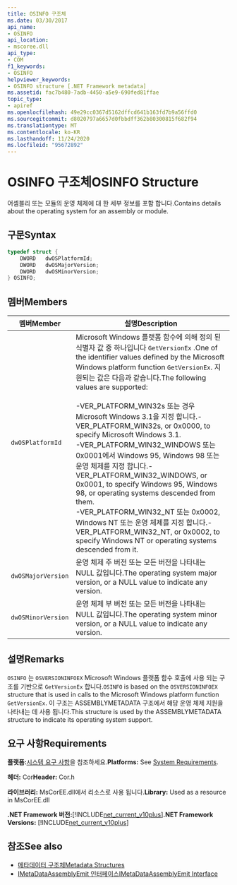 ```yaml
---
title: OSINFO 구조체
ms.date: 03/30/2017
api_name:
- OSINFO
api_location:
- mscoree.dll
api_type:
- COM
f1_keywords:
- OSINFO
helpviewer_keywords:
- OSINFO structure [.NET Framework metadata]
ms.assetid: fac7b480-7adb-4450-a5e9-690fed81ffae
topic_type:
- apiref
ms.openlocfilehash: 49e29cc0367d5162dffcd641b163fd7b9a56ffd0
ms.sourcegitcommit: d8020797a6657d0fbbdff362b80300815f682f94
ms.translationtype: MT
ms.contentlocale: ko-KR
ms.lasthandoff: 11/24/2020
ms.locfileid: "95672892"
---
```

# <a name="osinfo-structure"></a><span data-ttu-id="dfb21-102">OSINFO 구조체</span><span class="sxs-lookup"><span data-stu-id="dfb21-102">OSINFO Structure</span></span>

<span data-ttu-id="dfb21-103">어셈블리 또는 모듈의 운영 체제에 대 한 세부 정보를 포함 합니다.</span><span class="sxs-lookup"><span data-stu-id="dfb21-103">Contains details about the operating system for an assembly or module.</span></span>  
  
## <a name="syntax"></a><span data-ttu-id="dfb21-104">구문</span><span class="sxs-lookup"><span data-stu-id="dfb21-104">Syntax</span></span>  
  
```cpp  
typedef struct {  
    DWORD   dwOSPlatformId;  
    DWORD   dwOSMajorVersion;
    DWORD   dwOSMinorVersion;
} OSINFO;  
```  
  
## <a name="members"></a><span data-ttu-id="dfb21-105">멤버</span><span class="sxs-lookup"><span data-stu-id="dfb21-105">Members</span></span>  
  
|<span data-ttu-id="dfb21-106">멤버</span><span class="sxs-lookup"><span data-stu-id="dfb21-106">Member</span></span>|<span data-ttu-id="dfb21-107">설명</span><span class="sxs-lookup"><span data-stu-id="dfb21-107">Description</span></span>|  
|------------|-----------------|  
|`dwOSPlatformId`|<span data-ttu-id="dfb21-108">Microsoft Windows 플랫폼 함수에 의해 정의 된 식별자 값 중 하나입니다 `GetVersionEx` .</span><span class="sxs-lookup"><span data-stu-id="dfb21-108">One of the identifier values defined by the Microsoft Windows platform function `GetVersionEx`.</span></span> <span data-ttu-id="dfb21-109">지원되는 값은 다음과 같습니다.</span><span class="sxs-lookup"><span data-stu-id="dfb21-109">The following values are supported:</span></span><br /><br /> <span data-ttu-id="dfb21-110">-VER_PLATFORM_WIN32s 또는 경우 Microsoft Windows 3.1을 지정 합니다.</span><span class="sxs-lookup"><span data-stu-id="dfb21-110">-   VER_PLATFORM_WIN32s, or 0x0000, to specify Microsoft Windows 3.1.</span></span><br /><span data-ttu-id="dfb21-111">-VER_PLATFORM_WIN32_WINDOWS 또는 0x0001에서 Windows 95, Windows 98 또는 운영 체제를 지정 합니다.</span><span class="sxs-lookup"><span data-stu-id="dfb21-111">-   VER_PLATFORM_WIN32_WINDOWS, or 0x0001, to specify Windows 95, Windows 98, or operating systems descended from them.</span></span><br /><span data-ttu-id="dfb21-112">-VER_PLATFORM_WIN32_NT 또는 0x0002, Windows NT 또는 운영 체제를 지정 합니다.</span><span class="sxs-lookup"><span data-stu-id="dfb21-112">-   VER_PLATFORM_WIN32_NT, or 0x0002, to specify Windows NT or operating systems descended from it.</span></span>|  
|`dwOSMajorVersion`|<span data-ttu-id="dfb21-113">운영 체제 주 버전 또는 모든 버전을 나타내는 NULL 값입니다.</span><span class="sxs-lookup"><span data-stu-id="dfb21-113">The operating system major version, or a NULL value to indicate any version.</span></span>|  
|`dwOSMinorVersion`|<span data-ttu-id="dfb21-114">운영 체제 부 버전 또는 모든 버전을 나타내는 NULL 값입니다.</span><span class="sxs-lookup"><span data-stu-id="dfb21-114">The operating system minor version, or a NULL value to indicate any version.</span></span>|  
  
## <a name="remarks"></a><span data-ttu-id="dfb21-115">설명</span><span class="sxs-lookup"><span data-stu-id="dfb21-115">Remarks</span></span>  

 <span data-ttu-id="dfb21-116">`OSINFO` 는 `OSVERSIONINFOEX` Microsoft Windows 플랫폼 함수 호출에 사용 되는 구조를 기반으로 `GetVersionEx` 합니다.</span><span class="sxs-lookup"><span data-stu-id="dfb21-116">`OSINFO` is based on the `OSVERSIONINFOEX` structure that is used in calls to the Microsoft Windows platform function `GetVersionEx`.</span></span> <span data-ttu-id="dfb21-117">이 구조는 ASSEMBLYMETADATA 구조에서 해당 운영 체제 지원을 나타내는 데 사용 됩니다.</span><span class="sxs-lookup"><span data-stu-id="dfb21-117">This structure is used by the ASSEMBLYMETADATA structure to indicate its operating system support.</span></span>  
  
## <a name="requirements"></a><span data-ttu-id="dfb21-118">요구 사항</span><span class="sxs-lookup"><span data-stu-id="dfb21-118">Requirements</span></span>  

 <span data-ttu-id="dfb21-119">**플랫폼:**[시스템 요구 사항](../../get-started/system-requirements.md)을 참조하세요.</span><span class="sxs-lookup"><span data-stu-id="dfb21-119">**Platforms:** See [System Requirements](../../get-started/system-requirements.md).</span></span>  
  
 <span data-ttu-id="dfb21-120">**헤더:** Cor</span><span class="sxs-lookup"><span data-stu-id="dfb21-120">**Header:** Cor.h</span></span>  
  
 <span data-ttu-id="dfb21-121">**라이브러리:** MsCorEE.dll에서 리소스로 사용 됩니다.</span><span class="sxs-lookup"><span data-stu-id="dfb21-121">**Library:** Used as a resource in MsCorEE.dll</span></span>  
  
 <span data-ttu-id="dfb21-122">**.NET Framework 버전:**[!INCLUDE[net_current_v10plus](../../../../includes/net-current-v10plus-md.md)]</span><span class="sxs-lookup"><span data-stu-id="dfb21-122">**.NET Framework Versions:** [!INCLUDE[net_current_v10plus](../../../../includes/net-current-v10plus-md.md)]</span></span>  
  
## <a name="see-also"></a><span data-ttu-id="dfb21-123">참조</span><span class="sxs-lookup"><span data-stu-id="dfb21-123">See also</span></span>

- [<span data-ttu-id="dfb21-124">메타데이터 구조체</span><span class="sxs-lookup"><span data-stu-id="dfb21-124">Metadata Structures</span></span>](metadata-structures.md)
- [<span data-ttu-id="dfb21-125">IMetaDataAssemblyEmit 인터페이스</span><span class="sxs-lookup"><span data-stu-id="dfb21-125">IMetaDataAssemblyEmit Interface</span></span>](imetadataassemblyemit-interface.md)
